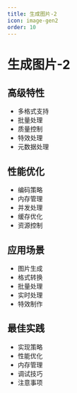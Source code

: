 ```yaml
---
title: 生成图片-2
icon: image-gen2
order: 10
---
```


# 生成图片-2

## 高级特性
- 多格式支持
- 批量处理
- 质量控制
- 特效处理
- 元数据处理

## 性能优化
- 编码策略
- 内存管理
- 并发处理
- 缓存优化
- 资源控制

## 应用场景
- 图片生成
- 格式转换
- 批量处理
- 实时处理
- 特效制作

## 最佳实践
- 实现策略
- 性能优化
- 内存管理
- 调试技巧
- 注意事项

